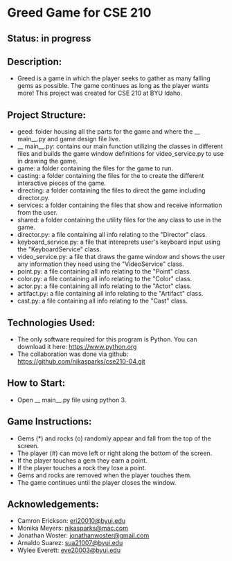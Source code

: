 # Greed Game for CSE 210

## Status: in progress

## Description:
- Greed is a game in which the player seeks to gather as many falling gems as possible. The game continues as long as the player wants more! This project was created for CSE 210 at BYU Idaho.

## Project Structure:
- geed: folder housing all the parts for the game and where the __ main__.py and game design file live.
- __ main__.py: contains our main function utilizing the classes in different files and builds the game window definitions for video_service.py to use in drawing the game.
- game: a folder containing the files for the game to run.
- casting: a folder containing the files for the to create the different interactive pieces of the game.
- directing: a folder containing the files to direct the game including director.py.
- services: a folder containing the files that show and receive information from the user.
- shared: a folder containing the utility files for the any class to use in the game.
- director.py: a file containing all info relating to the "Director" class.
- keyboard_service.py: a file that intereprets user's keyboard input using the "KeyboardService" class.
- video_service.py: a file that draws the game window and shows the user any information they need using the "VideoService" class.
- point.py: a file containing all info relating to the "Point" class.
- color.py: a file containing all info relating to the "Color" class.
- actor.py: a file containing all info relating to the "Actor" class.
- artifact.py: a file containing all info relating to the "Artifact" class.
- cast.py: a file containing all info relating to the "Cast" class.

## Technologies Used:
- The only software required for this program is Python. You can download it here: https://www.python.org
- The collaboration was done via github: https://github.com/nikasparks/cse210-04.git

## How to Start:
- Open __ main__.py file using python 3.

## Game Instructions:
- Gems (*) and rocks (o) randomly appear and fall from the top of the screen.
- The player (#) can move left or right along the bottom of the screen.
- If the player touches a gem they earn a point.
- If the player touches a rock they lose a point.
- Gems and rocks are removed when the player touches them.
- The game continues until the player closes the window.

## Acknowledgements:
- Camron Erickson: eri20010@byui.edu
- Monika Meyers: nikasparks@mac.com
- Jonathan Woster: jonathanwoster@gmail.com
- Arnaldo Suarez: sua21007@byui.edu
- Wylee Everett: eve20003@byui.edu